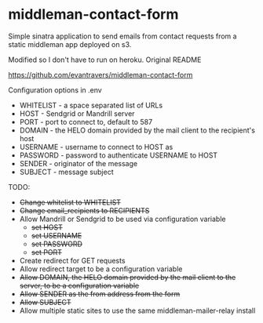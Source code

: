 middleman-contact-form
======================

Simple sinatra application to send emails from contact
requests from a static middleman app deployed on s3.

Modified so I don't have to run on heroku. Original README

https://github.com/evantravers/middleman-contact-form

Configuration options in .env

* WHITELIST - a space separated list of URLs
* HOST - Sendgrid or Mandrill server
* PORT - port to connect to, default to 587
* DOMAIN - the HELO domain provided by the mail client to the recipient's host
* USERNAME - username to connect to HOST as
* PASSWORD - password to authenticate USERNAME to HOST
* SENDER - originator of the message
* SUBJECT - message subject

TODO: 

- ~~Change whitelist to WHITELIST~~
- ~~Change email_recipients to RECIPIENTS~~
- Allow Mandrill or Sendgrid to be used via configuration variable
    - ~~set HOST~~
    - ~~set USERNAME~~
    - ~~set PASSWORD~~
    - ~~set PORT~~
- Create redirect for GET requests
- Allow redirect target to be a configuration variable
- ~~Allow DOMAIN, the HELO domain provided by the mail client to the server, to be a configuration variable~~
- ~~Allow SENDER as the from address from the form~~
- ~~Allow SUBJECT~~
- Allow multiple static sites to use the same middleman-mailer-relay install
